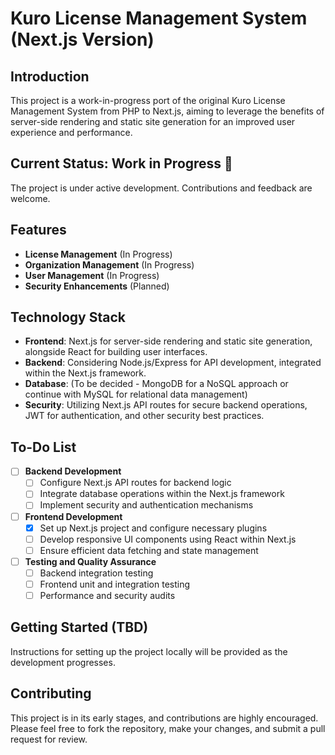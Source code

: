 # Kuro License Management System (Next.js Version)

## Introduction
This project is a work-in-progress port of the original Kuro License Management System from PHP to Next.js, aiming to leverage the benefits of server-side rendering and static site generation for an improved user experience and performance.

## Current Status: Work in Progress 🚧
The project is under active development. Contributions and feedback are welcome.

## Features
- **License Management** (In Progress)
- **Organization Management** (In Progress)
- **User Management** (In Progress)
- **Security Enhancements** (Planned)

## Technology Stack
- **Frontend**: Next.js for server-side rendering and static site generation, alongside React for building user interfaces.
- **Backend**: Considering Node.js/Express for API development, integrated within the Next.js framework.
- **Database**: (To be decided - MongoDB for a NoSQL approach or continue with MySQL for relational data management)
- **Security**: Utilizing Next.js API routes for secure backend operations, JWT for authentication, and other security best practices.

## To-Do List
- [ ] **Backend Development**
  - [ ] Configure Next.js API routes for backend logic
  - [ ] Integrate database operations within the Next.js framework
  - [ ] Implement security and authentication mechanisms
- [ ] **Frontend Development**
  - [x] Set up Next.js project and configure necessary plugins
  - [ ] Develop responsive UI components using React within Next.js
  - [ ] Ensure efficient data fetching and state management
- [ ] **Testing and Quality Assurance**
  - [ ] Backend integration testing
  - [ ] Frontend unit and integration testing
  - [ ] Performance and security audits

## Getting Started (TBD)
Instructions for setting up the project locally will be provided as the development progresses.

## Contributing
This project is in its early stages, and contributions are highly encouraged. Please feel free to fork the repository, make your changes, and submit a pull request for review.